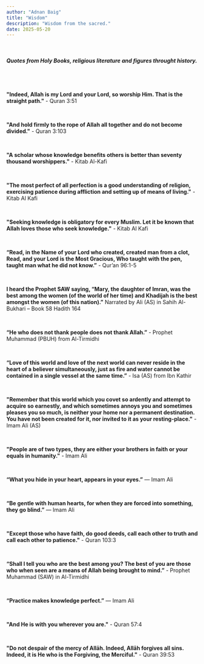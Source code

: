 ```yaml
---
author: "Adnan Baig"
title: "Wisdom"
description: "Wisdom from the sacred."
date: 2025-05-20
---
```


<br>

##### Quotes from Holy Books, religious literature and figures throught history.

<br>


<br>

**"Indeed, Allah is my Lord and your Lord, so worship Him. That is the straight path."** - Quran 3:51


<br>

**"And hold firmly to the rope of Allah all together and do not become divided."** - Quran 3:103


<br>


**"A scholar whose knowledge benefits others is better than seventy thousand worshippers."** - Kitab Al-Kafi


<br>


**"The most perfect of all perfection is a good understanding of religion, exercising patience during affliction and setting up of means of living."** - Kitab Al Kafi


<br>

**"Seeking knowledge is obligatory for every Muslim. Let it be known that Allah loves those who seek knowledge."** - Kitab Al Kafi

<br>

**“Read, in the Name of your Lord who created, created man from a clot, Read, and your Lord is the Most Gracious, Who taught with the pen, taught man what he did not know.”** - Qur’an 96:1-5


<br>

**I heard the Prophet SAW saying, “Mary, the daughter of Imran, was the best among the women (of the world of her time) and Khadijah is the best amongst the women (of this nation).”** Narrated by Ali (AS) in Sahih Al-Bukhari – Book 58 Hadith 164

<br>


**“He who does not thank people does not thank Allah.”** - Prophet Muhammad (PBUH) from Al-Tirmidhi


<br>


**“Love of this world and love of the next world can never reside in the heart of a believer simultaneously, just as fire and water cannot be contained in a single vessel at the same time.”** - Isa (AS) from Ibn Kathir


<br>

**"Remember that this world which you covet so ardently and attempt to acquire so earnestly, and which sometimes annoys you and sometimes pleases you so much, is neither your home nor a permanent destination. You have not been created for it, nor invited to it as your resting-place."** - Imam Ali (AS)

<br>

**"People are of two types, they are either your brothers in faith or your equals in humanity."** - Imam Ali



<br>

**“What you hide in your heart, appears in your eyes.”** ― Imam Ali 

<br>


**“Be gentle with human hearts, for when they are forced into something, they go blind.”** ― Imam Ali 


<br>

 **"Except those who have faith, do good deeds, call each other to truth and call each other to patience."** - Quran 103:3

<br>



**“Shall I tell you who are the best among you? The best of you are those who when seen are a means of Allah being brought to mind.”** - Prophet Muhammad (SAW) in Al-Tirmidhi

<br>


**“Practice makes knowledge perfect.”** ― Imam Ali 

<br>

**"And He is with you wherever you are."** - Quran 57:4

<br>

 **"Do not despair of the mercy of Allāh. Indeed, Allāh forgives all sins. Indeed, it is He who is the Forgiving, the Merciful."** -  Quran 39:53

<br>



<!-- **"verse"** - Reference -->
